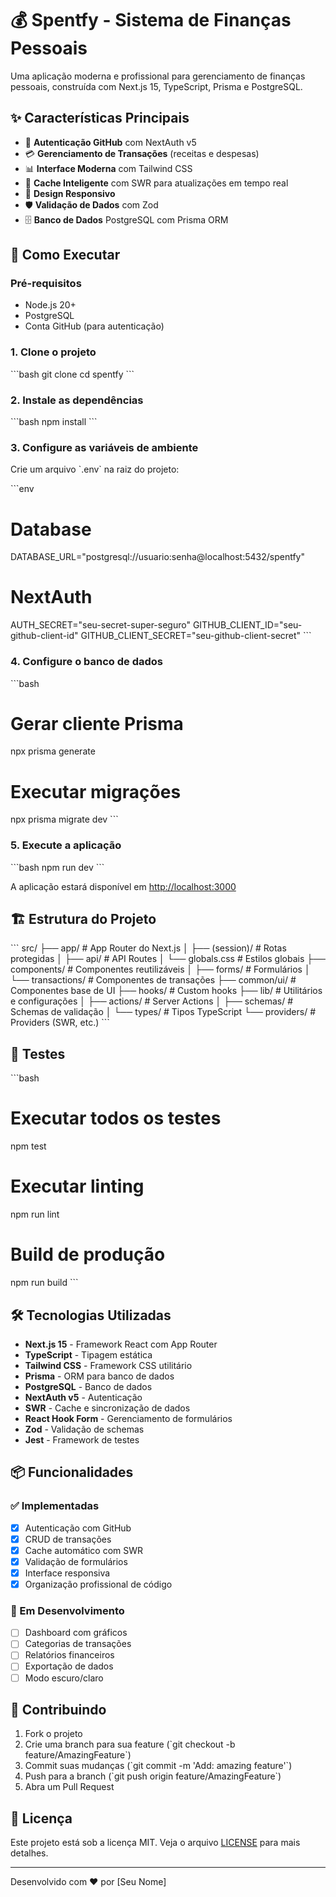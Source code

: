 # 💰 Spentfy - Sistema de Finanças Pessoais

Uma aplicação moderna e profissional para gerenciamento de finanças pessoais, construída com Next.js 15, TypeScript, Prisma e PostgreSQL.

## ✨ Características Principais

- 🔐 **Autenticação GitHub** com NextAuth v5
- 💳 **Gerenciamento de Transações** (receitas e despesas)
- 📊 **Interface Moderna** com Tailwind CSS
- 🔄 **Cache Inteligente** com SWR para atualizações em tempo real
- 📱 **Design Responsivo**
- 🛡️ **Validação de Dados** com Zod
- 🗄️ **Banco de Dados** PostgreSQL com Prisma ORM

## 🚀 Como Executar

### Pré-requisitos

- Node.js 20+
- PostgreSQL
- Conta GitHub (para autenticação)

### 1. Clone o projeto

\`\`\`bash
git clone <seu-repositorio>
cd spentfy
\`\`\`

### 2. Instale as dependências

\`\`\`bash
npm install
\`\`\`

### 3. Configure as variáveis de ambiente

Crie um arquivo \`.env\` na raiz do projeto:

\`\`\`env

# Database

DATABASE_URL="postgresql://usuario:senha@localhost:5432/spentfy"

# NextAuth

AUTH_SECRET="seu-secret-super-seguro"
GITHUB_CLIENT_ID="seu-github-client-id"
GITHUB_CLIENT_SECRET="seu-github-client-secret"
\`\`\`

### 4. Configure o banco de dados

\`\`\`bash

# Gerar cliente Prisma

npx prisma generate

# Executar migrações

npx prisma migrate dev
\`\`\`

### 5. Execute a aplicação

\`\`\`bash
npm run dev
\`\`\`

A aplicação estará disponível em [http://localhost:3000](http://localhost:3000)

## 🏗️ Estrutura do Projeto

\`\`\`
src/
├── app/ # App Router do Next.js
│ ├── (session)/ # Rotas protegidas
│ ├── api/ # API Routes
│ └── globals.css # Estilos globais
├── components/ # Componentes reutilizáveis
│ ├── forms/ # Formulários
│ └── transactions/ # Componentes de transações
├── common/ui/ # Componentes base de UI
├── hooks/ # Custom hooks
├── lib/ # Utilitários e configurações
│ ├── actions/ # Server Actions
│ ├── schemas/ # Schemas de validação
│ └── types/ # Tipos TypeScript
└── providers/ # Providers (SWR, etc.)
\`\`\`

## 🧪 Testes

\`\`\`bash

# Executar todos os testes

npm test

# Executar linting

npm run lint

# Build de produção

npm run build
\`\`\`

## 🛠️ Tecnologias Utilizadas

- **Next.js 15** - Framework React com App Router
- **TypeScript** - Tipagem estática
- **Tailwind CSS** - Framework CSS utilitário
- **Prisma** - ORM para banco de dados
- **PostgreSQL** - Banco de dados
- **NextAuth v5** - Autenticação
- **SWR** - Cache e sincronização de dados
- **React Hook Form** - Gerenciamento de formulários
- **Zod** - Validação de schemas
- **Jest** - Framework de testes

## 📦 Funcionalidades

### ✅ Implementadas

- [x] Autenticação com GitHub
- [x] CRUD de transações
- [x] Cache automático com SWR
- [x] Validação de formulários
- [x] Interface responsiva
- [x] Organização profissional de código

### 🔄 Em Desenvolvimento

- [ ] Dashboard com gráficos
- [ ] Categorias de transações
- [ ] Relatórios financeiros
- [ ] Exportação de dados
- [ ] Modo escuro/claro

## 🤝 Contribuindo

1. Fork o projeto
2. Crie uma branch para sua feature (\`git checkout -b feature/AmazingFeature\`)
3. Commit suas mudanças (\`git commit -m 'Add: amazing feature'\`)
4. Push para a branch (\`git push origin feature/AmazingFeature\`)
5. Abra um Pull Request

## 📄 Licença

Este projeto está sob a licença MIT. Veja o arquivo [LICENSE](LICENSE) para mais detalhes.

---

Desenvolvido com ❤️ por [Seu Nome]
